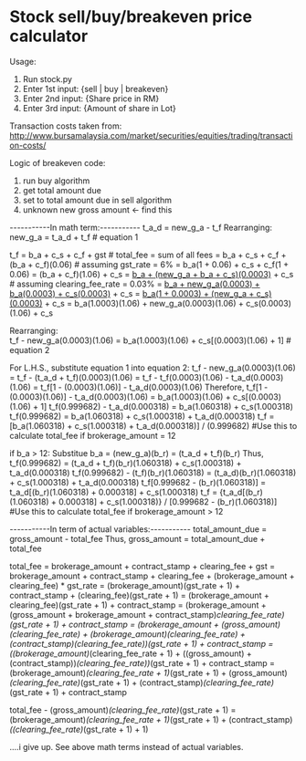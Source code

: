 # Stock sell/buy/breakeven price calculator

Usage:
1. Run stock.py
2. Enter 1st input: {sell | buy | breakeven} 
3. Enter 2nd input: {Share price in RM} 
4. Enter 3rd input: {Amount of share in Lot}

Transaction costs taken from:
http://www.bursamalaysia.com/market/securities/equities/trading/transaction-costs/


Logic of breakeven code:
1. run buy algorithm
2. get total amount due
3. set to total amount due in sell algorithm
4. unknown new gross amount <- find this


-----------In math term:-----------
t_a_d = new_g_a - t_f
Rearranging:
new_g_a = t_a_d + t_f       # equation 1

t_f = b_a + c_s + c_f + gst                     # total_fee = sum of all fees
    = b_a + c_s + c_f + (b_a + c_f)(0.06)       # assuming gst_rate = 6%
    = b_a(1 + 0.06) + c_s + c_f(1 + 0.06)
    = (b_a + c_f)(1.06) + c_s
    = [b_a + (new_g_a + b_a + c_s)(0.0003)](1.06) + c_s     # assuming clearing_fee_rate = 0.03%
    = [b_a + new_g_a(0.0003) + b_a(0.0003) + c_s(0.0003)](1.06) + c_s
    = [b_a(1 + 0.0003) + (new_g_a + c_s)(0.0003)](1.06) + c_s
    = b_a(1.0003)(1.06) + new_g_a(0.0003)(1.06) + c_s(0.0003)(1.06) + c_s       

Rearranging:    
t_f - new_g_a(0.0003)(1.06) = b_a(1.0003)(1.06) + c_s[(0.0003)(1.06) + 1]       # equation 2

For L.H.S., substitute equation 1 into equation 2:
t_f - new_g_a(0.0003)(1.06) = t_f - (t_a_d + t_f)(0.0003)(1.06)
                        = t_f - t_f(0.0003)(1.06) - t_a_d(0.0003)(1.06)
                        = t_f[1 - (0.0003)(1.06)] - t_a_d(0.0003)(1.06)
Therefore,
t_f[1 - (0.0003)(1.06)] - t_a_d(0.0003)(1.06) = b_a(1.0003)(1.06) + c_s[(0.0003)(1.06) + 1]
t_f(0.999682) - t_a_d(0.000318) = b_a(1.060318) + c_s(1.000318)
t_f(0.999682) = b_a(1.060318) + c_s(1.000318) + t_a_d(0.000318)
t_f = [b_a(1.060318) + c_s(1.000318) + t_a_d(0.000318)] / (0.999682)    #Use this to calculate total_fee if brokerage_amount = 12

if b_a > 12:
Substitue b_a = (new_g_a)(b_r)
              = (t_a_d + t_f)(b_r)
Thus,
t_f(0.999682) = (t_a_d + t_f)(b_r)(1.060318) + c_s(1.000318) + t_a_d(0.000318)
t_f(0.999682) - (t_f)(b_r)(1.060318) = (t_a_d)(b_r)(1.060318) + c_s(1.000318) + t_a_d(0.000318)
t_f[0.999682 - (b_r)(1.060318)] = t_a_d[(b_r)(1.060318) + 0.000318] + c_s(1.000318) 
t_f = {t_a_d[(b_r)(1.060318) + 0.000318] + c_s(1.000318)} / [0.999682 - (b_r)(1.060318)]    #Use this to calculate total_fee if brokerage_amount > 12


-----------In term of actual variables:-----------
total_amount_due = gross_amount - total_fee
Thus, gross_amount = total_amount_due + total_fee

total_fee
= brokerage_amount + contract_stamp + clearing_fee + gst
= brokerage_amount + contract_stamp + clearing_fee + (brokerage_amount + clearing_fee) * gst_rate
= (brokerage_amount)(gst_rate + 1) + contract_stamp + (clearing_fee)(gst_rate + 1)
= (brokerage_amount + clearing_fee)(gst_rate + 1) + contract_stamp
= (brokerage_amount + (gross_amount + brokerage_amount + contract_stamp)*clearing_fee_rate)(gst_rate + 1) + contract_stamp
= (brokerage_amount + (gross_amount)(clearing_fee_rate) + (brokerage_amount)(clearing_fee_rate) + (contract_stamp)(clearing_fee_rate))(gst_rate + 1) + contract_stamp
= ((brokerage_amount)*(clearing_fee_rate + 1) + ((gross_amount) + (contract_stamp))*(clearing_fee_rate))*(gst_rate + 1) + contract_stamp
= (brokerage_amount)*(clearing_fee_rate + 1)*(gst_rate + 1) + (gross_amount)*(clearing_fee_rate)*(gst_rate + 1) + (contract_stamp)*(clearing_fee_rate)*(gst_rate + 1) + contract_stamp

total_fee - (gross_amount)*(clearing_fee_rate)*(gst_rate + 1) = (brokerage_amount)*(clearing_fee_rate + 1)*(gst_rate + 1) + (contract_stamp)*((clearing_fee_rate)*(gst_rate + 1) + 1)

....i give up. See above math terms instead of actual variables.